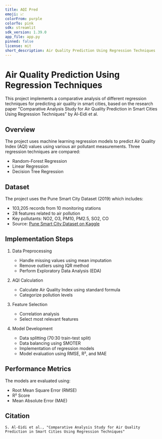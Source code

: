 ```yaml
---
title: AQI Pred
emoji: 📈
colorFrom: purple
colorTo: pink
sdk: streamlit
sdk_version: 1.39.0
app_file: app.py
pinned: false
license: mit
short_description: Air Quality Prediction Using Regression Techniques
---
```

# Air Quality Prediction Using Regression Techniques

This project implements a comparative analysis of different regression techniques for predicting air quality in smart cities, based on the research paper "Comparative Analysis Study for Air Quality Prediction in Smart Cities Using Regression Techniques" by Al-Eidi et al.

## Overview

The project uses machine learning regression models to predict Air Quality Index (AQI) values using various air pollutant measurements. Three regression techniques are compared:
- Random-Forest Regression
- Linear Regression
- Decision Tree Regression

## Dataset

The project uses the Pune Smart City Dataset (2019) which includes:
- 103,205 records from 10 monitoring stations
- 28 features related to air pollution
- Key pollutants: NO2, O3, PM10, PM2.5, SO2, CO
- Source: [Pune Smart City Dataset on Kaggle](https://www.kaggle.com/datasets/akshman/pune-smartcity-test-dataset)


## Implementation Steps

1. Data Preprocessing
   - Handle missing values using mean imputation
   - Remove outliers using IQR method
   - Perform Exploratory Data Analysis (EDA)

2. AQI Calculation
   - Calculate Air Quality Index using standard formula
   - Categorize pollution levels

3. Feature Selection
   - Correlation analysis
   - Select most relevant features

4. Model Development
   - Data splitting (70:30 train-test split)
   - Data balancing using SMOTER
   - Implementation of regression models
   - Model evaluation using RMSE, R², and MAE

## Performance Metrics

The models are evaluated using:
- Root Mean Square Error (RMSE)
- R² Score
- Mean Absolute Error (MAE)

## Citation

```
S. Al-Eidi et al., "Comparative Analysis Study for Air Quality Prediction in Smart Cities Using Regression Techniques"
```